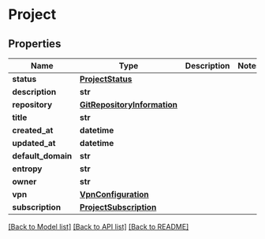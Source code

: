 # Project

## Properties
Name | Type | Description | Notes
------------ | ------------- | ------------- | -------------
**status** | [**ProjectStatus**](ProjectStatus.md) |  | 
**description** | **str** |  | 
**repository** | [**GitRepositoryInformation**](GitRepositoryInformation.md) |  | 
**title** | **str** |  | 
**created_at** | **datetime** |  | 
**updated_at** | **datetime** |  | 
**default_domain** | **str** |  | 
**entropy** | **str** |  | 
**owner** | **str** |  | 
**vpn** | [**VpnConfiguration**](VpnConfiguration.md) |  | 
**subscription** | [**ProjectSubscription**](ProjectSubscription.md) |  | 

[[Back to Model list]](../README.md#documentation-for-models) [[Back to API list]](../README.md#documentation-for-api-endpoints) [[Back to README]](../README.md)


